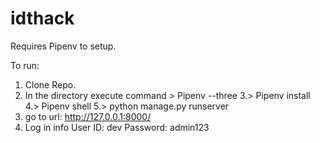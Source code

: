 # idthack

Requires Pipenv to setup.

To run:
1. Clone Repo.
2. In the directory execute command > Pipenv --three 
3.> Pipenv install
4.> Pipenv shell
5.> python manage.py runserver
6. go to url: http://127.0.0.1:8000/
7. Log in info 
User ID: dev
Password: admin123
